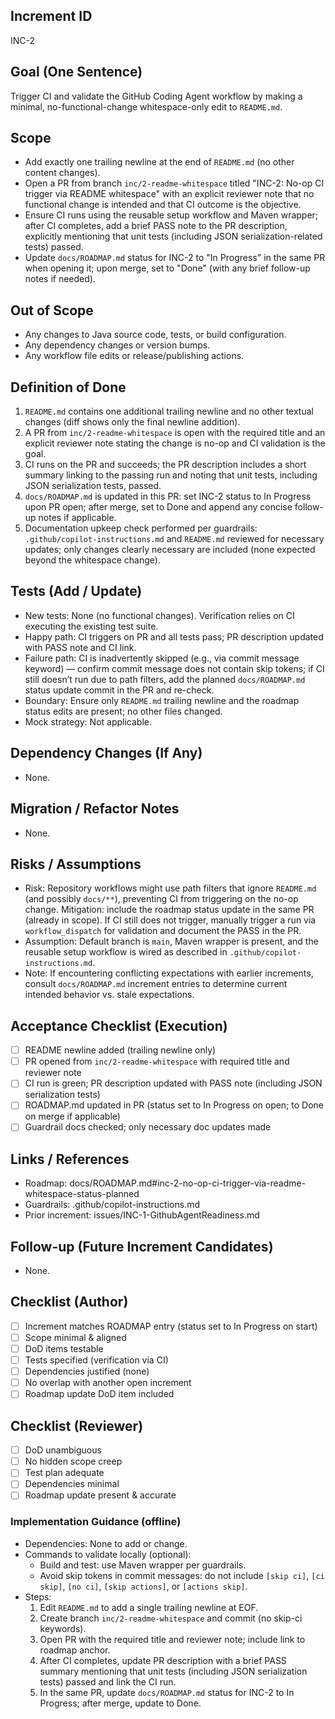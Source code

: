 ## Increment ID
INC-2

## Goal (One Sentence)
Trigger CI and validate the GitHub Coding Agent workflow by making a minimal, no-functional-change whitespace-only edit to `README.md`.

## Scope
- Add exactly one trailing newline at the end of `README.md` (no other content changes).
- Open a PR from branch `inc/2-readme-whitespace` titled "INC-2: No-op CI trigger via README whitespace" with an explicit reviewer note that no functional change is intended and that CI outcome is the objective.
- Ensure CI runs using the reusable setup workflow and Maven wrapper; after CI completes, add a brief PASS note to the PR description, explicitly mentioning that unit tests (including JSON serialization-related tests) passed.
- Update `docs/ROADMAP.md` status for INC-2 to "In Progress" in the same PR when opening it; upon merge, set to "Done" (with any brief follow-up notes if needed).

## Out of Scope
- Any changes to Java source code, tests, or build configuration.
- Any dependency changes or version bumps.
- Any workflow file edits or release/publishing actions.

## Definition of Done
1. `README.md` contains one additional trailing newline and no other textual changes (diff shows only the final newline addition).
2. A PR from `inc/2-readme-whitespace` is open with the required title and an explicit reviewer note stating the change is no-op and CI validation is the goal.
3. CI runs on the PR and succeeds; the PR description includes a short summary linking to the passing run and noting that unit tests, including JSON serialization tests, passed.
4. `docs/ROADMAP.md` is updated in this PR: set INC-2 status to In Progress upon PR open; after merge, set to Done and append any concise follow-up notes if applicable.
5. Documentation upkeep check performed per guardrails: `.github/copilot-instructions.md` and `README.md` reviewed for necessary updates; only changes clearly necessary are included (none expected beyond the whitespace change).

## Tests (Add / Update)
- New tests: None (no functional changes). Verification relies on CI executing the existing test suite.
- Happy path: CI triggers on PR and all tests pass; PR description updated with PASS note and CI link.
- Failure path: CI is inadvertently skipped (e.g., via commit message keyword) — confirm commit message does not contain skip tokens; if CI still doesn’t run due to path filters, add the planned `docs/ROADMAP.md` status update commit in the PR and re-check.
- Boundary: Ensure only `README.md` trailing newline and the roadmap status edits are present; no other files changed.
- Mock strategy: Not applicable.

## Dependency Changes (If Any)
- None.

## Migration / Refactor Notes
- None.

## Risks / Assumptions
- Risk: Repository workflows might use path filters that ignore `README.md` (and possibly `docs/**`), preventing CI from triggering on the no-op change. Mitigation: include the roadmap status update in the same PR (already in scope). If CI still does not trigger, manually trigger a run via `workflow_dispatch` for validation and document the PASS in the PR.
- Assumption: Default branch is `main`, Maven wrapper is present, and the reusable setup workflow is wired as described in `.github/copilot-instructions.md`.
- Note: If encountering conflicting expectations with earlier increments, consult `docs/ROADMAP.md` increment entries to determine current intended behavior vs. stale expectations.

## Acceptance Checklist (Execution)
- [ ] README newline added (trailing newline only)
- [ ] PR opened from `inc/2-readme-whitespace` with required title and reviewer note
- [ ] CI run is green; PR description updated with PASS note (including JSON serialization tests)
- [ ] ROADMAP.md updated in PR (status set to In Progress on open; to Done on merge if applicable)
- [ ] Guardrail docs checked; only necessary doc updates made

## Links / References
- Roadmap: docs/ROADMAP.md#inc-2-no-op-ci-trigger-via-readme-whitespace-status-planned
- Guardrails: .github/copilot-instructions.md
- Prior increment: issues/INC-1-GithubAgentReadiness.md

## Follow-up (Future Increment Candidates)
- None.

## Checklist (Author)
- [ ] Increment matches ROADMAP entry (status set to In Progress on start)
- [ ] Scope minimal & aligned
- [ ] DoD items testable
- [ ] Tests specified (verification via CI)
- [ ] Dependencies justified (none)
- [ ] No overlap with another open increment
- [ ] Roadmap update DoD item included

## Checklist (Reviewer)
- [ ] DoD unambiguous
- [ ] No hidden scope creep
- [ ] Test plan adequate
- [ ] Dependencies minimal
- [ ] Roadmap update present & accurate

### Implementation Guidance (offline)
- Dependencies: None to add or change.
- Commands to validate locally (optional):
  - Build and test: use Maven wrapper per guardrails.
  - Avoid skip tokens in commit messages: do not include `[skip ci]`, `[ci skip]`, `[no ci]`, `[skip actions]`, or `[actions skip]`.
- Steps:
  1) Edit `README.md` to add a single trailing newline at EOF.
  2) Create branch `inc/2-readme-whitespace` and commit (no skip-ci keywords).
  3) Open PR with the required title and reviewer note; include link to roadmap anchor.
  4) After CI completes, update PR description with a brief PASS summary mentioning that unit tests (including JSON serialization tests) passed and link the CI run.
  5) In the same PR, update `docs/ROADMAP.md` status for INC-2 to In Progress; after merge, update to Done.
